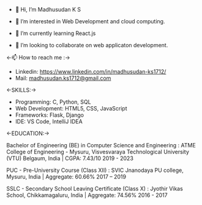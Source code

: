 - 👋 Hi, I’m Madhusudan K S

- 👀 I’m interested in Web Development and cloud computing.
- 🌱 I’m currently learning React.js
- 💞️ I’m looking to collaborate on web applicaton development.

<-📫 How to reach me :->
- Linkedin: https://www.linkedin.com/in/madhusudan-ks1712/
- Mail: madhusudan.ks1712@gmail.com
  
<-SKILLS:->
  
- Programming: C, Python, SQL
- Web Development: HTML5, CSS, JavaScript
- Frameworks: Flask, Django
- IDE: VS Code, IntelliJ IDEA

<-EDUCATION:->

Bachelor of Engineering (BE) in Computer Science and Engineering :
ATME College of Engineering - Mysuru, Visvesvaraya Technological University (VTU) Belgaum, India | CGPA: 7.43/10 2019 - 2023

PUC - Pre-University Course (Class XII) :
SVIC Jnanodaya PU college, Mysuru, India | Aggregate: 60.66% 2017 – 2019

SSLC - Secondary School Leaving Certificate (Class X) :
Jyothir Vikas School, Chikkamagaluru, India  | Aggregate: 74.56% 2016 - 2017
